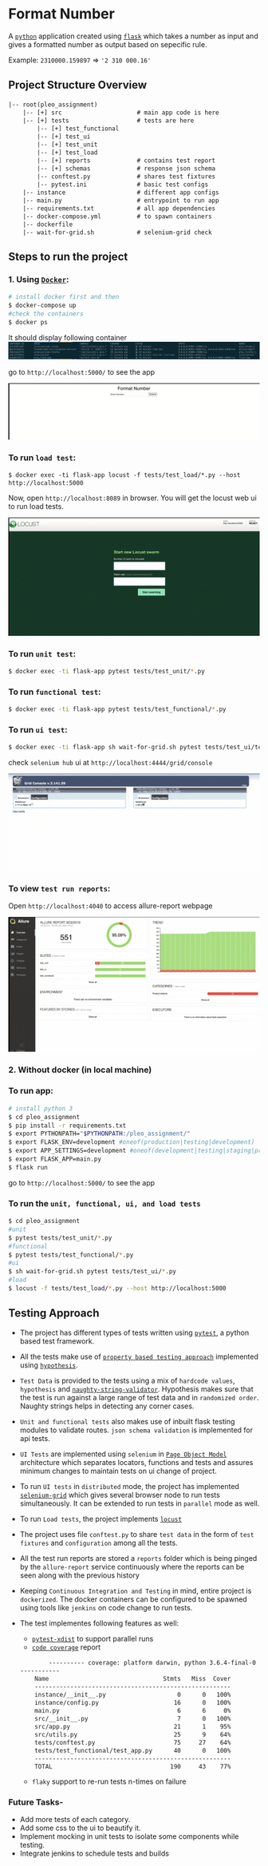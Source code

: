 # Format Number
A [`python`](https://www.python.org/downloads/) application created using [`flask`](https://www.fullstackpython.com/flask.html) which takes a number as input and gives a formatted number as output based on sepecific rule.

Example: `2310000.159897` => `'2 310 000.16'`

## Project Structure Overview
```
|-- root(pleo_assignment)
    |-- [+] src                     # main app code is here
    |-- [+] tests                   # tests are here
        |-- [+] test_functional
        |-- [+] test_ui
        |-- [+] test_unit
        |-- [+] test_load
        |-- [+] reports             # contains test report
        |-- [+] schemas             # response json schema 
        |-- conftest.py             # shares test fixtures
        |-- pytest.ini              # basic test configs
    |-- instance                    # different app configs
    |-- main.py                     # entrypoint to run app
    |-- requirements.txt            # all app dependencies
    |-- docker-compose.yml          # to spawn containers
    |-- dockerfile
    |-- wait-for-grid.sh            # selenium-grid check
```


##  Steps to run the project

### 1. Using [`Docker`](https://docs.docker.com/docker-for-mac/install/):
```sh
# install docker first and then
$ docker-compose up
#check the containers
$ docker ps
```
It should display following container
![](readme_gifs/docker_ps.png)

go to `http://localhost:5000/` to see the app

![](readme_gifs/app.gif)

### To run `load test`:
```
$ docker exec -ti flask-app locust -f tests/test_load/*.py --host http://localhost:5000
```
Now, open `http://localhost:8089` in browser. You will get the locust web ui to run load tests.

![](readme_gifs/load_test.gif)

### To run `unit test`:
```sh
$ docker exec -ti flask-app pytest tests/test_unit/*.py
```

### To run `functional test`:
```sh
$ docker exec -ti flask-app pytest tests/test_functional/*.py
```

### To run `ui test`:
```sh
$ docker exec -ti flask-app sh wait-for-grid.sh pytest tests/test_ui/test_home.py
```
check  `selenium hub` ui at `http://localhost:4444/grid/console`

![](readme_gifs/selenium_hub.gif)

### To view `test run reports`:
Open `http://localhost:4040` to access allure-report webpage

![](readme_gifs/report.gif)


### 2. Without docker (in local machine)
### To run app:

```sh
# install python 3
$ cd pleo_assignment
$ pip install -r requirements.txt
$ export PYTHONPATH="$PYTHONPATH:/pleo_assignment/"
$ export FLASK_ENV=development #oneof(production|testing|development)
$ export APP_SETTINGS=development #oneof(development|testing|staging|production)
$ export FLASK_APP=main.py
$ flask run
```
go to `http://localhost:5000/` to see the app

### To run the `unit, functional, ui, and load tests`
```sh 
$ cd pleo_assignment
#unit          
$ pytest tests/test_unit/*.py 
#functional
$ pytest tests/test_functional/*.py 
#ui
$ sh wait-for-grid.sh pytest tests/test_ui/*.py
#load
$ locust -f tests/test_load/*.py --host http://localhost:5000
```

## Testing Approach
* The project has different types of tests written using [`pytest`](https://docs.pytest.org/en/latest/), a python based test framework.

* All the tests make use of [`property based testing approach`](https://hypothesis.works/articles/what-is-property-based-testing/) implemented using [`hypothesis`](https://hypothesis.readthedocs.io/en/latest/).

* `Test Data` is provided to the tests using a mix of `hardcode values`, `hypothesis` and [`naughty-string-validator`](https://pypi.org/project/naughty-string-validator/). Hypothesis makes sure that the test is run against a large range of test data and in `randomized order`.
Naughty strings helps in detecting any corner cases.

* `Unit and functional tests` also makes use of inbuilt flask testing modules to validate routes. `json schema validation` is implemented for api tests.

* `UI Tests` are implemented using `selenium` in [`Page Object Model`](https://github.com/SeleniumHQ/selenium/wiki/PageObjects) architecture which separates locators, functions and tests and assures minimum changes to maintain tests on ui change of project.

* To run `UI tests` in `distributed` mode, the project has implemented [`selenium-grid`](https://github.com/SeleniumHQ/selenium/wiki/Grid2) which gives several browser node to run tests simultaneously. It can be extended to run tests in `parallel` mode as well.

* To run `Load tests`, the project implements [`locust`](https://locust.io/)

* The project uses file `conftest.py` to share `test data` in the form of `test fixtures` and `configuration` among all the tests.

* All the test run reports are stored a `reports` folder which is being pinged by the `allure-report` service continuously where the reports can be seen along with the previous history

* Keeping `Continuous Integration and Testing` in mind, entire project is `dockerized`. The docker containers can be configured to be spawned using tools like `jenkins` on code change to run tests.

* The test implementes following features as well:

    * [`pytest-xdist`](https://pypi.org/project/pytest-xdist/) to support parallel runs
    * [`code coverage`](https://pypi.org/project/pytest-cov/) report
    ```
            ---------- coverage: platform darwin, python 3.6.4-final-0 -----------
        Name                                Stmts   Miss  Cover
        -------------------------------------------------------
        instance/__init__.py                    0      0   100%
        instance/config.py                     16      0   100%
        main.py                                 6      6     0%
        src/__init__.py                         7      0   100%
        src/app.py                             21      1    95%
        src/utils.py                           25      9    64%
        tests/conftest.py                      75     27    64%
        tests/test_functional/test_app.py      40      0   100%
        -------------------------------------------------------
        TOTAL                                 190     43    77%
    ```
    * `flaky` support to re-run tests n-times on failure

### Future Tasks-

* Add more tests of each category.
* Add some css to the ui to beautify it.
* Implement mocking in unit tests to isolate some components while testing.
* Integrate jenkins to schedule tests and builds





